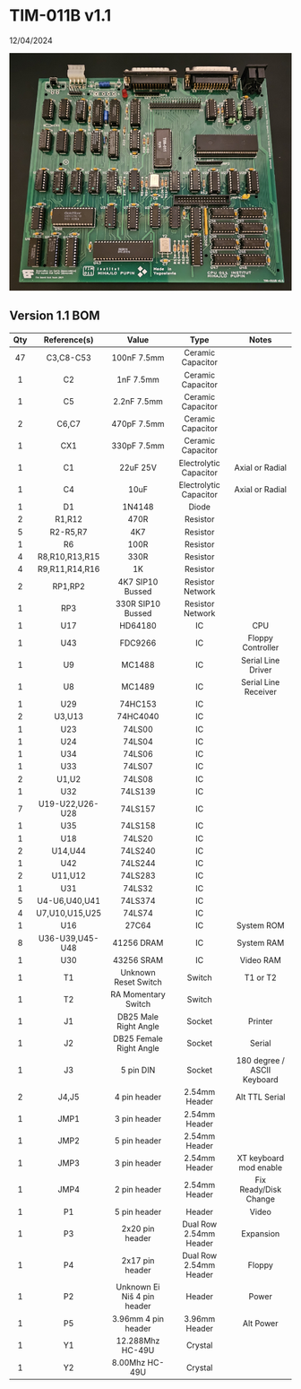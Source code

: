 # TIM-011B v1.1

12/04/2024

![Image of build version 1.1 board in green](https://github.com/Board-Folk/TIM011B/blob/main/images/tim011bv1_1_built_small.png)

## Version 1.1 BOM

|Qty|Reference(s)|Value|Type|Notes|
|:--:|:--:|:--:|:--:|:--:|
|47|C3,C8-C53|100nF 7.5mm|Ceramic Capacitor||
|1|C2|1nF 7.5mm|Ceramic Capacitor||
|1|C5|2.2nF 7.5mm|Ceramic Capacitor||
|2|C6,C7|470pF 7.5mm|Ceramic Capacitor||
|1|CX1|330pF 7.5mm|Ceramic Capacitor||
|1|C1|22uF 25V|Electrolytic Capacitor|Axial or Radial|
|1|C4|10uF|Electrolytic Capacitor|Axial or Radial|
|1|D1|1N4148|Diode||
|2|R1,R12|470R|Resistor||
|5|R2-R5,R7|4K7|Resistor||
|1|R6|100R|Resistor||
|4|R8,R10,R13,R15|330R|Resistor||
|4|R9,R11,R14,R16|1K|Resistor||
|2|RP1,RP2|4K7 SIP10 Bussed|Resistor Network||
|1|RP3|330R SIP10 Bussed|Resistor Network||
|1|U17|HD64180|IC|CPU|
|1|U43|FDC9266|IC|Floppy Controller|
|1|U9|MC1488|IC|Serial Line Driver|
|1|U8|MC1489|IC|Serial Line Receiver|
|1|U29|74HC153|IC||
|2|U3,U13|74HC4040|IC||
|1|U23|74LS00|IC||
|1|U24|74LS04|IC||
|1|U34|74LS06|IC||
|1|U33|74LS07|IC||
|2|U1,U2|74LS08|IC||
|1|U32|74LS139|IC||
|7|U19-U22,U26-U28|74LS157|IC||
|1|U35|74LS158|IC||
|1|U18|74LS20|IC||
|2|U14,U44|74LS240|IC||
|1|U42|74LS244|IC||
|2|U11,U12|74LS283|IC||
|1|U31|74LS32|IC||
|5|U4-U6,U40,U41|74LS374|IC||
|4|U7,U10,U15,U25|74LS74|IC||
|1|U16|27C64|IC|System ROM|
|8|U36-U39,U45-U48|41256 DRAM|IC|System RAM|
|1|U30|43256 SRAM|IC|Video RAM|
|1|T1|Unknown Reset Switch|Switch|T1 or T2|
|1|T2|RA Momentary Switch|Switch||
|1|J1|DB25 Male Right Angle|Socket|Printer|
|1|J2|DB25 Female Right Angle|Socket|Serial|
|1|J3|5 pin DIN|Socket|180 degree / ASCII Keyboard|
|2|J4,J5|4 pin header|2.54mm Header|Alt TTL Serial|
|1|JMP1|3 pin header|2.54mm Header||
|1|JMP2|5 pin header|2.54mm Header||
|1|JMP3|3 pin header|2.54mm Header|XT keyboard mod enable|
|1|JMP4|2 pin header|2.54mm Header|Fix Ready/Disk Change|
|1|P1|5 pin header|Header|Video|
|1|P3|2x20 pin header|Dual Row 2.54mm Header|Expansion|
|1|P4|2x17 pin header|Dual Row 2.54mm Header|Floppy|
|1|P2|Unknown Ei Niš 4 pin header|Header|Power|
|1|P5|3.96mm 4 pin header|3.96mm Header|Alt Power|
|1|Y1|12.288Mhz HC-49U|Crystal||
|1|Y2|8.00Mhz HC-49U|Crystal||